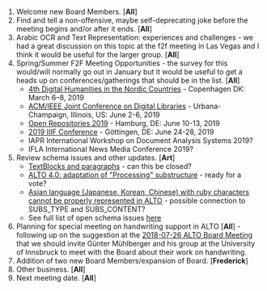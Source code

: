 1. Welcome new Board Members. [**All**]
2. Find and tell a non-offensive, maybe self-deprecating joke before the meeting begins and/or after it ends. [**All**]
3. Arabic OCR and Text Representation: experiences and challenges - we had a great discussion on this topic at the f2f meeting in Las Vegas and I think it would be useful for the larger group. [**All**]
4. Spring/Summer F2F Meeting Opportunities - the survey for this would/will normally go out in January but it would be useful to get a heads up on conferences/gatherings that should be in the list. [**All**]
   * [4th Digital Humanities in the Nordic Countries](https://cst.dk/DHN2019/DHN2019.html) - Copenhagen DK: March 6–8, 2019
   * [ACM/IEEE Joint Conference on Digital Libraries](http://2019.jcdl.org) - Urbana-Champaign, Illinois, US: June 2-6, 2019
   * [Open Repositories 2019](https://or2019.blogs.uni-hamburg.de) - Hamburg, DE: June 10-13, 2019 
   * [2019 IIIF Conference](https://iiif.io/event/2019/goettingen/) - Göttingen, DE: June 24-28, 2019
   * IAPR International Workshop on Document Analysis Systems 2019?
   * IFLA International News Media Conference 2019?
5. Review schema issues and other updates. [**Art**]
   * [TextBlocks and paragraphs](https://github.com/altoxml/schema/issues/53)  - can this be closed?
   * [ALTO 4.0: adaptation of "Processing" substructure](https://github.com/altoxml/schema/issues/52) - ready for a vote?
   * [Asian language (Japanese, Korean, Chinese) with ruby characters cannot be properly represented in ALTO](https://github.com/altoxml/schema/issues/51) - possible connection to SUBS_TYPE and SUBS_CONTENT?
   * See full list of open schema issues [here](https://github.com/altoxml/schema/issues)
6. Planning for special meeting on handwriting support in ALTO [**All**] - following up on the suggestion at the [2018-07-26 ALTO Board Meeting](https://github.com/altoxml/board/blob/gh-pages/minutes/2018-07-26%20ALTO%20Board%20Meeting%20Minutes.md) that we should invite Günter Mühlberger and his group at the University of Innsbruck to meet with the Board about their work on handwriting.
7. Addition of two new Board Members/expansion of Board. [**Frederick**]
8. Other business. [**All**]
9. Next meeting date. [**All**]
